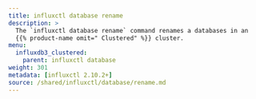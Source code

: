 ```yaml
---
title: influxctl database rename
description: >
  The `influxctl database rename` command renames a databases in an
  {{% product-name omit=" Clustered" %}} cluster.
menu:
  influxdb3_clustered:
    parent: influxctl database
weight: 301
metadata: [influxctl 2.10.2+]
source: /shared/influxctl/database/rename.md
---
```


<!-- //SOURCE content/shared/influxctl/database/rename.md -->
